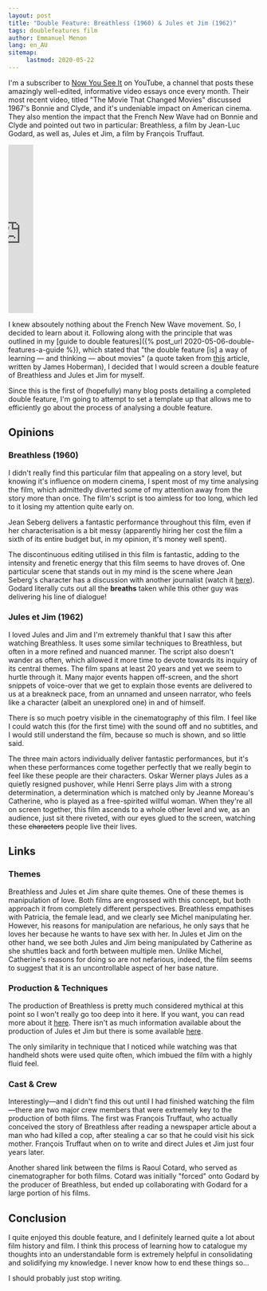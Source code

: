 ```yaml
---
layout: post
title: "Double Feature: Breathless (1960) & Jules et Jim (1962)"
tags: doublefeatures film
author: Emmanuel Menon
lang: en_AU
sitemap:
     lastmod: 2020-05-22
---
```

I'm a subscriber to [Now You See It](https://www.youtube.com/channel/UCWTFGPpNQ0Ms6afXhaWDiRw) on YouTube, a channel that posts these amazingly well-edited, informative video essays once every month. Their most recent video, titled "The Movie That Changed Movies" discussed 1967's Bonnie and Clyde, and it's undeniable impact on American cinema. They also mention the impact that the French New Wave had on Bonnie and Clyde and pointed out two in particular: Breathless, a film by Jean-Luc Godard, as well as, Jules et Jim, a film by François Truffaut.

<!--more-->
<div class="videoWrapper" style="--aspect-ratio: 9 / 16;">
<iframe width="10%" height="338" src="https://www.youtube.com/embed/0wI4HXBH9Yc" frameborder="0" allow="accelerometer; autoplay; encrypted-media; gyroscope; picture-in-picture" allowfullscreen></iframe>
</div>

I knew absoutely nothing about the French New Wave movement. So, I decided to learn about it. Following along with the principle that was outlined in my [guide to double features]({% post_url 2020-05-06-double-features-a-guide %}), which stated that "the double feature [is] a way of learning — and thinking — about movies" (a quote taken from [this](https://www.nytimes.com/2016/08/17/movies/double-feature-movies-in-a-film-forum-retrospective.html) article, written by James Hoberman), I decided that I would screen a double feature of Breathless and Jules et Jim for myself.

Since this is the first of (hopefully) many blog posts detailing a completed double feature, I'm going to attempt to set a template up that allows me to efficiently go about the process of analysing a double feature.

## Opinions
### Breathless (1960)
I didn't really find this particular film that appealing on a story level, but knowing it's influence on modern cinema, I spent most of my time analysing the film, which admittedly diverted some of my attention away from the story more than once. The film's script is too aimless for too long, which led to it losing my attention quite early on.

Jean Seberg delivers a fantastic performance throughout this film, even if her characterisation is a bit messy (apparently hiring her cost the film a sixth of its entire budget but, in my opinion, it's money well spent).

The discontinuous editing utilised in this film is fantastic, adding to the intensity and frenetic energy that this film seems to have droves of. One particular scene that stands out in my mind is the scene where Jean Seberg's character has a discussion with another journalist (watch it [here](https://youtu.be/Er8Enokq8jc?t=76)). Godard literally cuts out all the **breaths** taken while this other guy was delivering his line of dialogue!

### Jules et Jim (1962)
I loved Jules and Jim and I'm extremely thankful that I saw this after watching Breathless. It uses some similar techniques to Breathless, but often in a more refined and nuanced manner. The script also doesn't wander as often, which allowed it more time to devote towards its inquiry of its central themes. The film spans at least 20 years and yet we seem to hurtle through it. Many major events happen off-screen, and the short snippets of voice-over that we get to explain those events are delivered to us at a breakneck pace, from an unnamed and unseen narrator, who feels like a character (albeit an unexplored one) in and of himself.

There is so much poetry visible in the cinematography of this film. I feel like I could watch this (for the first time) with the sound off and no subtitles, and I would still understand the film, because so much is shown, and so little said.

The three main actors individually deliver fantastic performances, but it's when these performances come together perfectly that we really begin to feel like these people are their characters. Oskar Werner plays Jules as a quietly resigned pushover, while Henri Serre plays Jim with a strong determination, a determination which is matched only by Jeanne Moreau's Catherine, who is played as a free-spirited willful woman. When they're all on screen together, this film ascends to a whole other level and we, as an audience, just sit there riveted, with our eyes glued to the screen, watching these ~~characters~~ people live their lives.

## Links
### Themes
Breathless and Jules et Jim share quite themes. One of these themes is manipulation of love. Both films are engrossed with this concept, but both approach it from completely different perspectives. Breathless empathises with Patricia, the female lead, and we clearly see Michel manipulating her. However, his reasons for manipulation are nefarious, he only says that he loves her because he wants to have sex with her. In Jules et Jim on the other hand, we see both Jules and Jim being manipulated by Catherine as she shuttles back and forth between multiple men. Unlike Michel, Catherine's reasons for doing so are not nefarious, indeed, the film seems to suggest that it is an uncontrollable aspect of her base nature.

### Production & Techniques
The production of Breathless is pretty much considered mythical at this point so I won't really go too deep into it here. If you want, you can read more about it [here](https://en.wikipedia.org/wiki/Breathless_(1960_film)#Production). There isn't as much information available about the production of Jules et Jim but there is some available [here](https://en.wikipedia.org/wiki/Jules_and_Jim#Style).

The only similarity in technique that I noticed while watching was that handheld shots were used quite often, which imbued the film with a highly fluid feel.

### Cast &  Crew
Interestingly—and I didn't find this out until I had finished watching the film—there are two major crew members that were extremely key to the production of both films. The first was François Truffaut, who actually conceived the story of Breathless after reading a newspaper article about a man who had killed a cop, after stealing a car so that he could visit his sick mother. François Truffaut when on to write and direct Jules et Jim just four years later.

Another shared link between the films is Raoul Cotard, who served as cinematographer for both films. Cotard was initially "forced" onto Godard by the producer of Breathless, but ended up collaborating with Godard for a large portion of his films.

## Conclusion
I quite enjoyed this double feature, and I definitely learned quite a lot about film history and film. I think this process of learning how to catalogue my thoughts into an understandable form is extremely helpful in consolidating and solidifying my knowledge. I never know how to end these things so...

I should probably just stop writing.
